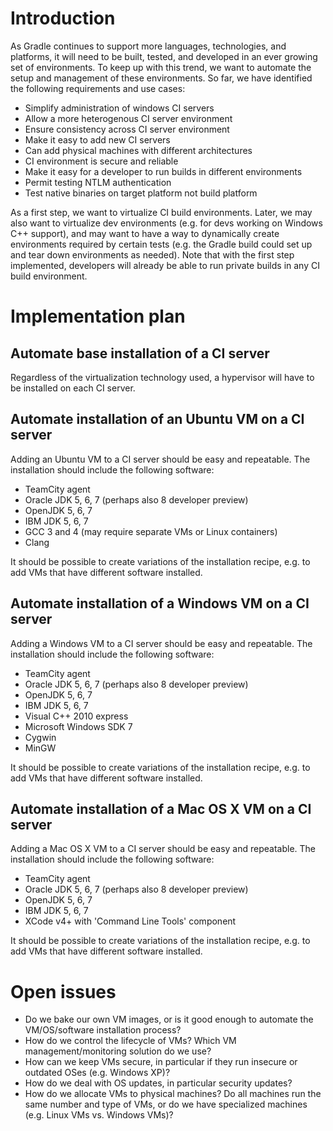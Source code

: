 # Introduction

As Gradle continues to support more languages, technologies, and platforms, it will need to be built, tested, and developed
in an ever growing set of environments. To keep up with this trend, we want to automate the setup and management
of these environments. So far, we have identified the following requirements and use cases:

* Simplify administration of windows CI servers
* Allow a more heterogenous CI server environment
* Ensure consistency across CI server environment
* Make it easy to add new CI servers
* Can add physical machines with different architectures
* CI environment is secure and reliable
* Make it easy for a developer to run builds in different environments
* Permit testing NTLM authentication
* Test native binaries on target platform not build platform

As a first step, we want to virtualize CI build environments. Later, we may also want to virtualize dev environments
(e.g. for devs working on Windows C++ support), and may want to have a way to dynamically create environments required
by certain tests (e.g. the Gradle build could set up and tear down environments as needed). Note that with the first step
implemented, developers will already be able to run private builds in any CI build environment.

# Implementation plan

## Automate base installation of a CI server

Regardless of the virtualization technology used, a hypervisor will have to be installed on each CI server.

## Automate installation of an Ubuntu VM on a CI server

Adding an Ubuntu VM to a CI server should be easy and repeatable. The installation should include the following software:

* TeamCity agent
* Oracle JDK 5, 6, 7 (perhaps also 8 developer preview)
* OpenJDK 5, 6, 7
* IBM JDK 5, 6, 7
* GCC 3 and 4 (may require separate VMs or Linux containers)
* Clang

It should be possible to create variations of the installation recipe, e.g. to add VMs that have different software installed.

## Automate installation of a Windows VM on a CI server

Adding a Windows VM to a CI server should be easy and repeatable. The installation should include the following software:

* TeamCity agent
* Oracle JDK 5, 6, 7 (perhaps also 8 developer preview)
* OpenJDK 5, 6, 7
* IBM JDK 5, 6, 7
* Visual C++ 2010 express
* Microsoft Windows SDK 7
* Cygwin
* MinGW

It should be possible to create variations of the installation recipe, e.g. to add VMs that have different software installed.

## Automate installation of a Mac OS X VM on a CI server

Adding a Mac OS X VM to a CI server should be easy and repeatable. The installation should include the following software:

* TeamCity agent
* Oracle JDK 5, 6, 7 (perhaps also 8 developer preview)
* OpenJDK 5, 6, 7
* IBM JDK 5, 6, 7
* XCode v4+ with 'Command Line Tools' component

It should be possible to create variations of the installation recipe, e.g. to add VMs that have different software installed.

# Open issues

* Do we bake our own VM images, or is it good enough to automate the VM/OS/software installation process?
* How do we control the lifecycle of VMs? Which VM management/monitoring solution do we use?
* How can we keep VMs secure, in particular if they run insecure or outdated OSes (e.g. Windows XP)?
* How do we deal with OS updates, in particular security updates?
* How do we allocate VMs to physical machines? Do all machines run the same number and type of VMs, or do we have specialized machines (e.g. Linux VMs vs. Windows VMs)?


